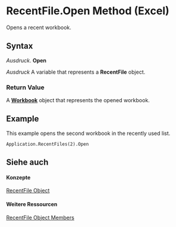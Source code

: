 
# RecentFile.Open Method (Excel)

Opens a recent workbook.


## Syntax

 _Ausdruck_. **Open**

 _Ausdruck_ A variable that represents a **RecentFile** object.


### Return Value

A  **[Workbook](8c00aa60-c974-eed3-0812-3c9625eb0d4c.md)** object that represents the opened workbook.


## Example

This example opens the second workbook in the recently used list.


```
Application.RecentFiles(2).Open
```


## Siehe auch


#### Konzepte


[RecentFile Object](39d0a969-179d-a7bd-e5ab-7baf7930712a.md)
#### Weitere Ressourcen


[RecentFile Object Members](http://msdn.microsoft.com/library/af06db48-f17a-9039-d252-728001dea3dc%28Office.15%29.aspx)
